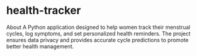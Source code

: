 # health-tracker
About A Python application designed to help women track their menstrual cycles, log symptoms, and set personalized health reminders. The project ensures data privacy and provides accurate cycle predictions to promote better health management.
